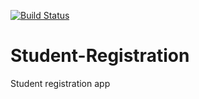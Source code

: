 [![Build Status](https://travis-ci.org/AbdoulNuru/Student-Registration.svg?branch=master)](https://travis-ci.org/AbdoulNuru/Student-Registration)

# Student-Registration
Student registration app
